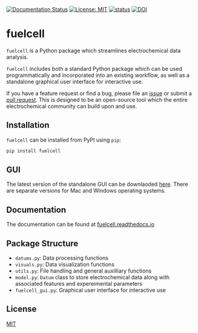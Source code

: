 [![Documentation Status](https://readthedocs.org/projects/fuelcell/badge/?version=latest)](https://fuelcell.readthedocs.io/en/latest/?badge=latest) [![License: MIT](https://img.shields.io/badge/License-MIT-yellow.svg)](https://opensource.org/licenses/MIT) [![status](https://joss.theoj.org/papers/79df7852b6fedb417b625979da1f5567/status.svg)](https://joss.theoj.org/papers/79df7852b6fedb417b625979da1f5567) [![DOI](https://zenodo.org/badge/292444002.svg)](https://zenodo.org/badge/latestdoi/292444002)


# fuelcell
`fuelcell` is a Python package which streamlines electrochemical data analysis. 

`fuelcell` includes both a standard Python package which can be used programmatically and incorporated into an existing workflow, as well as a standalone graphical user interface for interactive use.

If you have a feature request or find a bug, please file an [issue](https://github.com/samaygarg/fuelcell/issues) or submit a [pull request](https://github.com/samaygarg/fuelcell/pulls). This is designed to be an open-source tool which the entire electrochemical community can build upon and use.

## Installation
`fuelcell` can be installed from PyPI using `pip`:

```bash
pip install fuelcell
```

## GUI 
The latest version of the standalone GUI can be downlaoded [here](https://fuelcell.readthedocs.io/en/latest/gui.html). There are separate versions for Mac and Windows operating systems.

## Documentation
The documentation can be found at [fuelcell.readthedocs.io](https://fuelcell.readthedocs.io/en/latest/) 

##  Package Structure
- `datums.py`: Data processing functions
- `visuals.py`: Data visualization functions
- `utils.py`: File handling and general auxilliary functions
- `model.py`:  `Datum` class to store electrochemical data along with associated features  and expereimental parameters
- `fuelcell_gui.py`: Graphical user interface for interactive use

## License
[MIT](https://choosealicense.com/licenses/mit/) 

